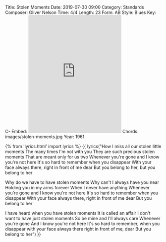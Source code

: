 Title: Stolen Moments
Date: 2019-07-30 09:00
Category: Standards
Composer: Oliver Nelson
Time: 4/4
Length: 23
Form: AB
Style: Blues
Key: C-
Embed: <iframe src="https://open.spotify.com/embed/playlist/031BeVXVa2BIKQB7ZuxYQM" width="300" height="380" frameborder="0" allowtransparency="true" allow="encrypted-media"></iframe>
Chords: images/stolen-moments.jpg
Year: 1961

{% from 'lyrics.html' import lyrics %}
{{ lyrics("How I miss all our stolen little moments
The many times I'm not with you
They are such precious stolen moments
That are meant only for us two
Whenever you're gone and I know you're not here
It's so hard to remember when you disappear
With your face always there, right in front of me dear
But you belong to her, but you belong to her

Why do we have to have stolen moments
Why can't I always have you near
Holding you in my arms forever
When I never have anything
Whenever you're gone and I know you're not here
It's so hard to remember when you disappear
With your face always there, right in front of me dear
But you belong to her

I have heard when you have stolen moments
It is called an affair
I don't want to have just stolen moments
So be mine and I'll always care
Whenever you're gone
And I know you're not here
It's so hard to remember, when you disappear
with your face always there right in front of me, dear
But you belong to her") }}
